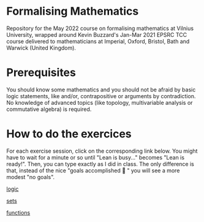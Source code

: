 # Formalising Mathematics

Repository for the May 2022 course on formalising mathematics at Vilnius University, wrapped around Kevin Buzzard's Jan-Mar 2021 EPSRC TCC course delivered to mathematicians at Imperial, Oxford, Bristol, Bath and Warwick (United Kingdom).

# Prerequisites

You should know some mathematics and you should not be afraid by basic logic statements, like and/or, contrapositive or arguments by contradiction. No knowledge of advanced topics (like topology, multivariable analysis or commutative algebra) is required.

# How to do the exercices

For each exercise session, click on the corresponding link below. You might have to wait for a minute or so until "Lean is busy..." becomes "Lean is ready!". Then, you can type exactly as I did in class. The only difference is that, instead of the nice "goals accomplished :tada: " you will see a more modest "no goals".

[logic](https://leanprover-community.github.io/lean-web-editor/#url=https%3A%2F%2Fraw.githubusercontent.com%2Ffaenuccio%2FMay22_Vilnius%2Fmaster%2Fsrc%2FLogic%2FExercices.lean%3Ftoken%3DGHSAT0AAAAAABUCEWGWB5Z4VLTTLV662GF2YT4E7WA)

[sets](https://leanprover-community.github.io/lean-web-editor/#url=https%3A%2F%2Fraw.githubusercontent.com%2FImperialCollegeLondon%2Fformalising-mathematics%2Fmaster%2Fsrc%2Fweek_1%2FPart_B_sets.lean)

[functions](https://leanprover-community.github.io/lean-web-editor/#url=https%3A%2F%2Fraw.githubusercontent.com%2FImperialCollegeLondon%2Fformalising-mathematics%2Fmaster%2Fsrc%2Fweek_1%2FPart_C_functions.lean)
